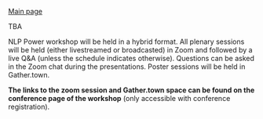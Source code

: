 
[Main page](index.md)

TBA

NLP Power workshop will be held in a hybrid format.
All plenary sessions will be held (either livestreamed or broadcasted) in Zoom and followed by a live Q&A (unless the schedule indicates otherwise). Questions can be asked in the Zoom chat during the presentations. 
Poster sessions will be held in Gather.town. 

**The links to the zoom session and Gather.town space can be found on the conference page of the workshop** (only accessible with conference registration).

